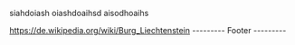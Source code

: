 siahdoiash oiashdoaihsd aisodhoaihs

https://de.wikipedia.org/wiki/Burg_Liechtenstein
--------- Footer ---------
